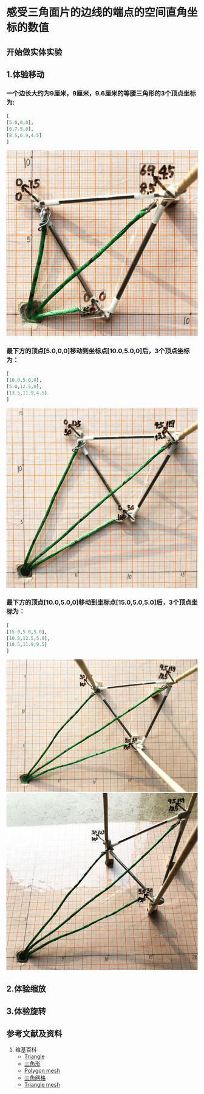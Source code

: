 # 感受三角面片的边线的端点的空间直角坐标的数值

## 开始做实体实验

## 1.体验移动

### 一个边长大约为9厘米，9厘米，9.6厘米的等腰三角形的3个顶点坐标为: 
```python
[
[5.0,0,0],
[0,7.5,0],
[8.5,6.9,4.5]
]
```
![](/images/几何形体中点的空间直角坐标数值/感受三角面片的边线的端点的空间直角坐标的数值/1a1.jpg)

### 最下方的顶点[5.0,0,0]移动到坐标点[10.0,5.0,0]后，3个顶点坐标为：
```python
[
[10.0,5.0,0],
[5.0,12.5,0],
[13.5,11.9,4.5]
]
```
![](/images/几何形体中点的空间直角坐标数值/感受三角面片的边线的端点的空间直角坐标的数值/1a2.jpg)

### 最下方的顶点[10.0,5.0,0]移动到坐标点[15.0,5.0,5.0]后，3个顶点坐标为：
```python
[
[15.0,5.0,5.0],
[10.0,12.5,5.0],
[18.5,11.9,9.5]
]
```
![](/images/几何形体中点的空间直角坐标数值/感受三角面片的边线的端点的空间直角坐标的数值/1a3.jpg)
![](/images/几何形体中点的空间直角坐标数值/感受三角面片的边线的端点的空间直角坐标的数值/1a4.jpg)

## 2.体验缩放

## 3.体验旋转

## 参考文献及资料

1. 维基百科
	- [Triangle](https://en.wikipedia.org/wiki/Triangle) 
	- [三角形](https://zh.wikipedia.org/wiki/%E4%B8%89%E8%A7%92%E5%BD%A2) 
	- [Polygon mesh](https://en.wikipedia.org/wiki/Polygon_mesh) 
	- [三角网格](https://zh.wikipedia.org/wiki/%E4%B8%89%E8%A7%92%E7%B6%B2%E6%A0%BC) 
	- [Triangle mesh](https://en.wikipedia.org/wiki/Triangle_mesh) 


